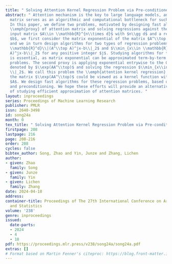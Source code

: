 ```yaml
---
title: " Solving Attention Kernel Regression Problem via Pre-conditioner "
abstract: " Attention mechanism is the key to large language models, and attention
  matrix serves as an algorithmic and computational bottleneck for such a scheme.
  In this paper, we define two problems, motivated by designing fast algorithms for
  \\emph{proxy} of attention matrix and solving regressions against them. Given an
  input matrix $A\\in \\mathbb{R}^{n\\times d}$ with $n\\gg d$ and a response vector
  $b$, we first consider the matrix exponential of the matrix $A^\\top A$ as a proxy,
  and we in turn design algorithms for two types of regression problems: $\\min_{x\\in
  \\mathbb{R}^d}\\|(A^\\top A)^jx-b\\|_2$ and $\\min_{x\\in \\mathbb{R}^d}\\|A(A^\\top
  A)^jx-b\\|_2$ for any positive integer $j$. Studying algorithms for these regressions
  is essential, as matrix exponential can be approximated term-by-term via these smaller
  problems. The second proxy is applying exponential entrywise to the Gram matrix,
  denoted by $\\exp(AA^\\top)$ and solving the regression $\\min_{x\\in \\mathbb{R}^n}\\|\\exp(AA^\\top)x-b
  \\|_2$. We call this problem the \\emph{attention kernel regression} problem, as
  the matrix $\\exp(AA^\\top)$ could be viewed as a kernel function with respect to
  $A$. We design fast algorithms for these regression problems, based on sketching
  and preconditioning. We hope these efforts will provide an alternative perspective
  of studying efficient approximation of attention matrices. "
layout: inproceedings
series: Proceedings of Machine Learning Research
publisher: PMLR
issn: 2640-3498
id: song24a
month: 0
tex_title: " Solving Attention Kernel Regression Problem via Pre-conditioner "
firstpage: 208
lastpage: 216
page: 208-216
order: 208
cycles: false
bibtex_author: Song, Zhao and Yin, Junze and Zhang, Lichen
author:
- given: Zhao
  family: Song
- given: Junze
  family: Yin
- given: Lichen
  family: Zhang
date: 2024-04-18
address:
container-title: Proceedings of The 27th International Conference on Artificial Intelligence
  and Statistics
volume: '238'
genre: inproceedings
issued:
  date-parts:
  - 2024
  - 4
  - 18
pdf: https://proceedings.mlr.press/v238/song24a/song24a.pdf
extras: []
# Format based on Martin Fenner's citeproc: https://blog.front-matter.io/posts/citeproc-yaml-for-bibliographies/
---
```

